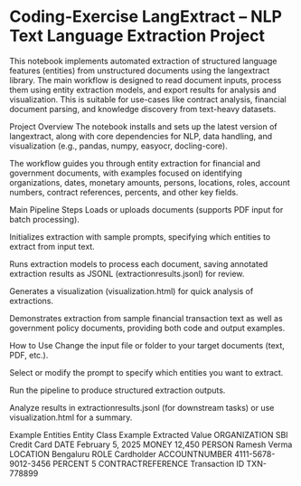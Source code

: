 # Coding-Exercise LangExtract – NLP Text Language Extraction Project
This notebook implements automated extraction of structured language features (entities) from unstructured documents using the langextract library. The main workflow is designed to read document inputs, process them using entity extraction models, and export results for analysis and visualization. This is suitable for use-cases like contract analysis, financial document parsing, and knowledge discovery from text-heavy datasets.

Project Overview
The notebook installs and sets up the latest version of langextract, along with core dependencies for NLP, data handling, and visualization (e.g., pandas, numpy, easyocr, docling-core).

The workflow guides you through entity extraction for financial and government documents, with examples focused on identifying organizations, dates, monetary amounts, persons, locations, roles, account numbers, contract references, percents, and other key fields.

Main Pipeline Steps
Loads or uploads documents (supports PDF input for batch processing).

Initializes extraction with sample prompts, specifying which entities to extract from input text.

Runs extraction models to process each document, saving annotated extraction results as JSONL (extractionresults.jsonl) for review.

Generates a visualization (visualization.html) for quick analysis of extractions.

Demonstrates extraction from sample financial transaction text as well as government policy documents, providing both code and output examples.

How to Use
Change the input file or folder to your target documents (text, PDF, etc.).

Select or modify the prompt to specify which entities you want to extract.

Run the pipeline to produce structured extraction outputs.

Analyze results in extractionresults.jsonl (for downstream tasks) or use visualization.html for a summary.

Example Entities
Entity Class	Example Extracted Value
ORGANIZATION	SBI Credit Card
DATE	February 5, 2025
MONEY	12,450
PERSON	Ramesh Verma
LOCATION	Bengaluru
ROLE	Cardholder
ACCOUNTNUMBER	4111-5678-9012-3456
PERCENT	5
CONTRACTREFERENCE	Transaction ID TXN-778899
